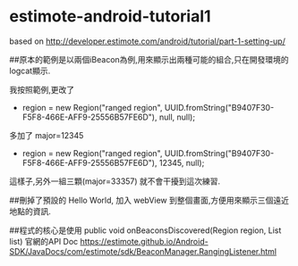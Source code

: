 # estimote-android-tutorial1
based on http://developer.estimote.com/android/tutorial/part-1-setting-up/

##原本的範例是以兩個iBeacon為例,用來顯示出兩種可能的組合,只在開發環境的logcat顯示.

我按照範例,更改了
*  region = new Region("ranged region", UUID.fromString("B9407F30-F5F8-466E-AFF9-25556B57FE6D"), null, null);

多加了 major=12345
*  region = new Region("ranged region", UUID.fromString("B9407F30-F5F8-466E-AFF9-25556B57FE6D"), 12345, null);

這樣子,另外一組三顆(major=33357) 就不會干擾到這次練習. 

##刪掉了預設的 Hello World, 加入 webView 到整個畫面,方便用來顯示三個遠近地點的資訊.

##程式的核心是使用  public void onBeaconsDiscovered(Region region, List<Beacon> list)
官網的API Doc
https://estimote.github.io/Android-SDK/JavaDocs/com/estimote/sdk/BeaconManager.RangingListener.html


